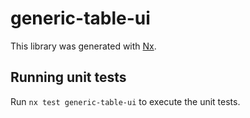# generic-table-ui

This library was generated with [Nx](https://nx.dev).

## Running unit tests

Run `nx test generic-table-ui` to execute the unit tests.
